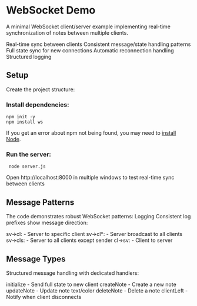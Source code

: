 # WebSocket Demo

A minimal WebSocket client/server example implementing real-time synchronization of notes between multiple clients.

Real-time sync between clients
Consistent message/state handling patterns
Full state sync for new connections
Automatic reconnection handling
Structured logging

## Setup

Create the project structure:

### Install dependencies:

    npm init -y
    npm install ws

If you get an error about npm not being found, you may need to [install Node](https://nodejs.org/en/download).

### Run the server:

     node server.js

Open http://localhost:8000 in multiple windows to test real-time sync between clients

## Message Patterns

The code demonstrates robust WebSocket patterns:
Logging
Consistent log prefixes show message direction:

sv->cl: - Server to specific client
sv->cl*: - Server broadcast to all clients
sv->cls: - Server to all clients except sender
cl->sv: - Client to server

## Message Types

Structured message handling with dedicated handlers:

initialize - Send full state to new client
createNote - Create a new note
updateNote - Update note text/color
deleteNote - Delete a note
clientLeft - Notify when client disconnects
